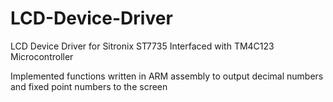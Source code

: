 # LCD-Device-Driver
LCD Device Driver for Sitronix ST7735 Interfaced with TM4C123 Microcontroller

Implemented functions written in ARM assembly to output decimal numbers and fixed point numbers to the screen
